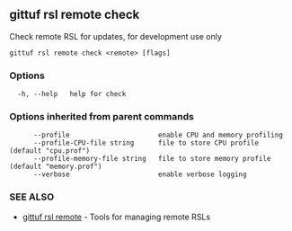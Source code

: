 ## gittuf rsl remote check

Check remote RSL for updates, for development use only

```
gittuf rsl remote check <remote> [flags]
```

### Options

```
  -h, --help   help for check
```

### Options inherited from parent commands

```
      --profile                      enable CPU and memory profiling
      --profile-CPU-file string      file to store CPU profile (default "cpu.prof")
      --profile-memory-file string   file to store memory profile (default "memory.prof")
      --verbose                      enable verbose logging
```

### SEE ALSO

* [gittuf rsl remote](gittuf_rsl_remote.md)	 - Tools for managing remote RSLs

